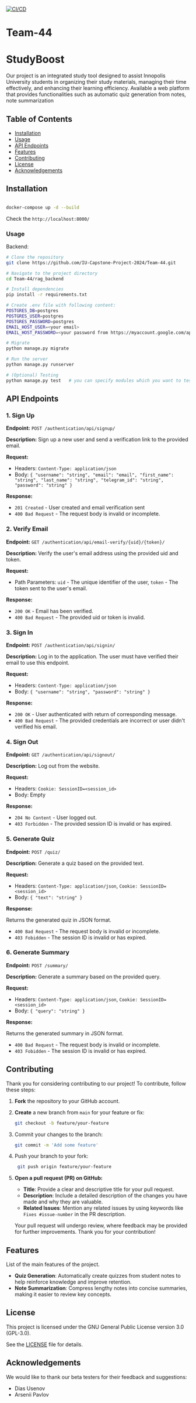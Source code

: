 [![CI/CD](https://github.com/IU-Capstone-Project-2024/Team-44/actions/workflows/main.yml/badge.svg)](https://github.com/IU-Capstone-Project-2024/Team-44/actions/workflows/main.yml)

# Team-44
# StudyBoost

Our project is an integrated study tool designed to assist Innopolis University students in organizing their study materials, managing their time effectively, and enhancing their learning efficiency. Available a web platform that provides functionalities such as automatic quiz generation from notes, note summarization

## Table of Contents

- [Installation](#installation)
- [Usage](#usage)
- [API Endpoints](#api-endpoints)
- [Features](#features)
- [Contributing](#contributing)
- [License](#license)
- [Acknowledgements](#acknowledgements)


## Installation

```bash

docker-compose up -d --build

```

Check the `http://localhost:8000/`

### Usage

Backend:

```bash
# Clone the repository
git clone https://github.com/IU-Capstone-Project-2024/Team-44.git

# Navigate to the project directory
cd Team-44/rag_backend

# Install dependencies
pip install -r requirements.txt

# Create .env file with following content:
POSTGRES_DB=postgres
POSTGRES_USER=postgres
POSTGRES_PASSWORD=postgres
EMAIL_HOST_USER=<your email>
EMAIL_HOST_PASSWORD=<your password from https://myaccount.google.com/apppasswords>

# Migrate
python manage.py migrate

# Run the server
python manage.py runserver

# (Optional) Testing
python manage.py test   # you can specify modules which you want to test
```

## API Endpoints

### 1. Sign Up

**Endpoint:** `POST /authentication/api/signup/`

**Description:** Sign up a new user and send a verification link to the provided email.

**Request:**

- Headers: `Content-Type: application/json`
- Body: `{
    "username": "string",
    "email": "email",
    "first_name": "string",
    "last_name": "string",
    "telegram_id": "string",
    "password": "string"
}`

**Response:**

- `201 Created` - User created and email verification sent
- `400 Bad Request` - The request body is invalid or incomplete.

### 2. Verify Email

**Endpoint:** `GET /authentication/api/email-verify/{uid}/{token}/`

**Description:** Verify the user's email address using the provided uid and token.

**Request:**

- Path Parameters: `uid` - The unique identifier of the user, `token` - The token sent to the user's email.

**Response:**

- `200 OK` - Email has been verified.
- `400 Bad Request` - The provided uid or token is invalid.

### 3. Sign In

**Endpoint:** `POST /authentication/api/signin/`

**Description:** Log in to the application. The user must have verified their email to use this endpoint.

**Request:**

- Headers: `Content-Type: application/json`
- Body: `{ "username": "string", "password": "string" }`

**Response:**

- `200 OK` - User authenticated with return of corresponding message.
- `400 Bad Request` - The provided credentials are incorrect or user didn't verified his email.

### 4. Sign Out

**Endpoint:** `GET /authentication/api/signout/`

**Description:** Log out from the website.

**Request:**

- Headers: `Cookie: SessionID=<session_id>`
- Body: Empty

**Response:**

- `204 No Content` - User logged out.
- `403 Forbidden` - The provided session ID is invalid or has expired.

### 5. Generate Quiz

**Endpoint:** `POST /quiz/`

**Description:** Generate a quiz based on the provided text.

**Request:**

- Headers: `Content-Type: application/json`, `Cookie: SessionID=<session_id>`
- Body: `{ "text": "string" }`

**Response:**

Returns the generated quiz in JSON format.

- `400 Bad Request` - The request body is invalid or incomplete.
- `403 Fobidden` - The session ID is invalid or has expired.

### 6. Generate Summary

**Endpoint:** `POST /summary/`

**Description:** Generate a summary based on the provided query.

**Request:**

- Headers: `Content-Type: application/json`, `Cookie: SessionID=<session_id>`
- Body: `{ "query": "string" }`

**Response:**

Returns the generated summary in JSON format.

- `400 Bad Request` - The request body is invalid or incomplete.
- `403 Fobidden` - The session ID is invalid or has expired.

## Contributing

Thank you for considering contributing to our project! To contribute, follow these steps:

1. **Fork** the repository to your GitHub account.
2. **Create** a new branch from `main` for your feature or fix:
   ```bash
   git checkout -b feature/your-feature
3. Commit your changes to the branch:
    ```bash
    git commit -m 'Add some feature'

4. Push your branch to your fork:
    ```bash
     git push origin feature/your-feature
5. **Open a pull request (PR) on GitHub:**
    - **Title**: Provide a clear and descriptive title for your pull request.
    - **Description**: Include a detailed description of the changes you have made and why they are valuable.
    - **Related Issues**: Mention any related issues by using keywords like `Fixes #issue-number` in the PR description.
    
    Your pull request will undergo review, where feedback may be provided for further improvements. Thank you for your contribution!

## Features  

List of the main features of the project.

- **Quiz Generation**: Automatically create quizzes from student notes to help reinforce knowledge and improve retention.
- **Note Summarization**: Compress lengthy notes into concise summaries, making it easier to review key concepts.

## License

This project is licensed under the GNU General Public License version 3.0 (GPL-3.0).

See the [LICENSE](LICENSE) file for details.


## Acknowledgements

We would like to thank our beta testers for their feedback and suggestions:
 
- Dias Usenov
- Arsenii Pavlov
